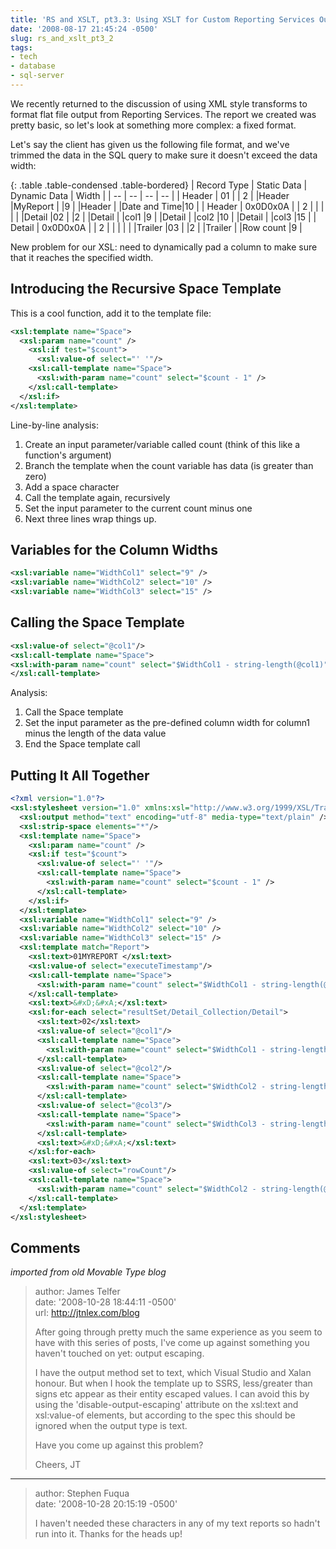 ```yaml
---
title: 'RS and XSLT, pt3.3: Using XSLT for Custom Reporting Services Output'
date: '2008-08-17 21:45:24 -0500'
slug: rs_and_xslt_pt3_2
tags:
- tech
- database
- sql-server
---
```


We recently returned to the discussion of using XML style transforms to format
flat file output from Reporting Services. The report we created was pretty
basic, so let's look at something more complex: a fixed format.

Let's say the client has given us the following file format, and we've trimmed
the data in the SQL query to make sure it doesn't exceed the data width:

<!-- truncate -->

{: .table .table-condensed .table-bordered}
| Record Type | Static Data | Dynamic Data | Width |
| -- | -- | -- | -- |
| Header | 01 |  | 2 |
|Header |MyReport | |9 |
|Header |  |Date and Time|10 |
| Header | 0x0D0x0A | | 2 |
| | | |
|Detail |02 | |2 |
|Detail |  |col1 |9 |
|Detail | |col2 |10 |
|Detail |  |col3 |15 |
| Detail | 0x0D0x0A |  | 2 |
| | | |
|Trailer |03 |  |2   |
|Trailer |  |Row count   |9   |

New problem for our XSL: need to dynamically pad a column to make sure that
it reaches the specified width.

## Introducing the Recursive Space Template

This is a cool function, add it to the template file:

```xml
<xsl:template name="Space">
  <xsl:param name="count" />
    <xsl:if test="$count">
      <xsl:value-of select="' '"/>
    <xsl:call-template name="Space">
      <xsl:with-param name="count" select="$count - 1" />
    </xsl:call-template>
  </xsl:if>
</xsl:template>
```

Line-by-line analysis:

1. Create an input parameter/variable <span class="command">called </span> count (think of this like a function's argument)
1. Branch the template when the <span class="command">count </span>variable has data (is greater than zero)
1. Add a space character
1. Call the template again, recursively
1. Set the input parameter to the current count minus one
1. Next three lines wrap things up.

## Variables for the Column Widths

```xml
<xsl:variable name="WidthCol1" select="9" />
<xsl:variable name="WidthCol2" select="10" />
<xsl:variable name="WidthCol3" select="15" />
```

## Calling the Space Template

```xml
<xsl:value-of select="@col1"/>
<xsl:call-template name="Space">
<xsl:with-param name="count" select="$WidthCol1 - string-length(@col1)" />
</xsl:call-template>
```

Analysis:

1. Call the Space template
1. Set the input parameter as the pre-defined column width for column1 minus the length of the data value
1. End the Space template call

## Putting It All Together

```xml
<?xml version="1.0"?>
<xsl:stylesheet version="1.0" xmlns:xsl="http://www.w3.org/1999/XSL/Transform" xmlns:rpt="RsXsltDemo">
  <xsl:output method="text" encoding="utf-8" media-type="text/plain" />
  <xsl:strip-space elements="*"/>
  <xsl:template name="Space">
    <xsl:param name="count" />
    <xsl:if test="$count">
      <xsl:value-of select="' '"/>
      <xsl:call-template name="Space">
        <xsl:with-param name="count" select="$count - 1" />
      </xsl:call-template>
    </xsl:if>
  </xsl:template>
  <xsl:variable name="WidthCol1" select="9" />
  <xsl:variable name="WidthCol2" select="10" />
  <xsl:variable name="WidthCol3" select="15" />
  <xsl:template match="Report">
    <xsl:text>01MYREPORT </xsl:text>
    <xsl:value-of select="executeTimestamp"/>
    <xsl:call-template name="Space">
      <xsl:with-param name="count" select="$WidthCol1 - string-length(@executeTimestamp)" />
    </xsl:call-template>
    <xsl:text>&#xD;&#xA;</xsl:text>
    <xsl:for-each select="resultSet/Detail_Collection/Detail">
      <xsl:text>02</xsl:text>
      <xsl:value-of select="@col1"/>
      <xsl:call-template name="Space">
        <xsl:with-param name="count" select="$WidthCol1 - string-length(@col1)" />
      </xsl:call-template>
      <xsl:value-of select="@col2"/>
      <xsl:call-template name="Space">
        <xsl:with-param name="count" select="$WidthCol2 - string-length(@col2)" />
      </xsl:call-template>
      <xsl:value-of select="@col3"/>
      <xsl:call-template name="Space">
        <xsl:with-param name="count" select="$WidthCol3 - string-length(@col3)" />
      </xsl:call-template>
      <xsl:text>&#xD;&#xA;</xsl:text>
    </xsl:for-each>
    <xsl:text>03</xsl:text>
    <xsl:value-of select="rowCount"/>
    <xsl:call-template name="Space">
      <xsl:with-param name="count" select="$WidthCol2 - string-length(@rowCount)" />
    </xsl:call-template>
  </xsl:template>
</xsl:stylesheet>
```

## Comments

_imported from old Movable Type blog_

> author: James Telfer<br>
> date: '2008-10-28 18:44:11 -0500'<br>
> url: http://jtnlex.com/blog
>
> After going through pretty much the same experience as you seem to have with
> this series of posts, I've come up against something you haven't touched on
> yet: output escaping.
>
> I have the output method set to text, which Visual Studio and Xalan honour.
> But when I hook the template up to SSRS, less/greater than signs etc appear as
> their entity escaped values. I can avoid this by using the
> 'disable-output-escaping' attribute on the xsl:text and xsl:value-of elements,
> but according to the spec this should be ignored when the output type is text.
>
> Have you come up against this problem?
>
> Cheers,
> JT

---

> author: Stephen Fuqua<br>
> date: '2008-10-28 20:15:19 -0500'
>
> I haven't needed these characters in any of my text reports so hadn't run into
> it. Thanks for the heads up!

